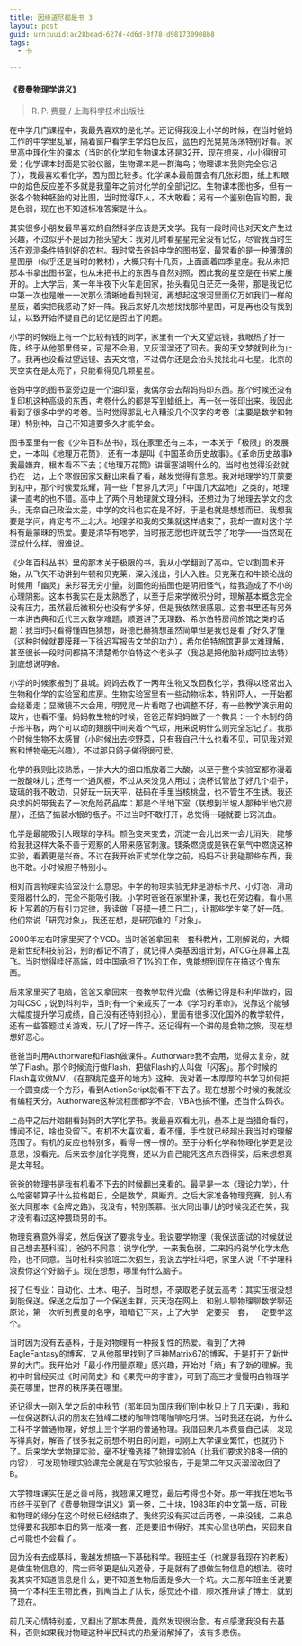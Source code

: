 ```yaml
---
title: 因缘道尽都是书 3
layout: post
guid: urn:uuid:ac28bead-627d-4d6d-8f78-d981730908b8
tags:
  - 书
  
---
```


#### 《费曼物理学讲义》
> R\. P\. 费曼 / 上海科学技术出版社

在中学几门课程中，我最先喜欢的是化学。还记得我没上小学的时候，在当时爸妈工作的中学里乱窜，隔着窗户看学生学焰色反应，蓝色的光晃晃荡荡特别好看。家里高中理化生的课本（当时的化学和生物课本还是32开，现在想来，小小得很可爱；化学课本封面是实验仪器，生物课本是一群海鸟；物理课本我则完全忘记了），我最喜欢看化学，因为图比较多。化学课本最前面会有几张彩图，纸上和眼中的焰色反应差不多就是我童年之前对化学的全部记忆。生物课本图也多，但有一张各个物种胚胎的对比图，当时觉得吓人，不大敢看；另有一个鉴别色盲的图，我是色弱，现在也不知道标准答案是什么。

其实很多小朋友最早喜欢的自然科学应该是天文学。我有一段时间也对天文产生过兴趣，不过似乎不是因为抬头望天：我对儿时看星星完全没有记忆，尽管我当时生活在观测条件特别好的农村。我时常去爸妈中学的图书室，最常看的是一种薄薄的星图册（似乎还是当时的教材），大概只有十几页，上面画着四季星座。我从未把那本书拿出图书室，也从未把书上的东西与自然对照，因此我的星空是在书架上展开的。上大学后，某一年半夜下火车走回家，抬头看见白茫茫一条带，那是我记忆中第一次也是唯一一次那么清晰地看到银河，再想起这银河里面亿万如我们一样的星辰，着实把我感动了好一阵。我后来好几次想找找那种星图，可是再也没有找到过，以致开始怀疑自己的记忆是否出了问题。

小学的时候班上有一个比较有钱的同学，家里有一个天文望远镜，我眼热了好一阵，终于从他那里借来，可是不会用，又灰溜溜还了回去。我的天文梦就到此为止了。我再也没看过望远镜、去天文馆，不过偶尔还是会抬头找找北斗七星。北京的天空实在是太亮了，只能看得见几颗星星。

爸妈中学的图书室旁边是一个油印室，我偶尔会去帮妈妈印东西。那个时候还没有复印机这种高级的东西，考卷什么的都是写到蜡纸上，再一张一张印出来。我因此看到了很多中学的考卷。当时觉得那乱七八糟没几个汉字的考卷（主要是数学和物理）特别神，自己不知道要多久才能学会。


图书室里有一套《少年百科丛书》，现在家里还有三本，一本关于「极限」的发展史，一本叫《地理万花筒》，还有一本是叫《中国革命历史故事》。《革命历史故事》我最嫌弃，根本看不下去；《地理万花筒》讲堰塞湖啊什么的，当时也觉得没劲就扔在一边，上个寒假回家又翻出来看了看，越发觉得有意思。我对地理学的开蒙要到初中，那个时候爱炫耀，背一些「世界几大河」「中国几大盆地」之类的，地理课一直考的也不错。高中上了两个月地理就文理分科，还想过为了地理去学文的念头，无奈自己政治太差，中学的文科也实在是不好，于是也就是想想而已。我想我要是学问，肯定考不上北大。地理学和我的交集就这样结束了，我却一直对这个学科有最蒙昧的热爱。要是清华有地学，当时报志愿也许就去学了地学——当然现在混成什么样，很难说。

《少年百科丛书》里的那本关于极限的书，我从小学翻到了高中。它以割圆术开始，从飞矢不动讲到牛顿和贝克莱，深入浅出，引人入胜。贝克莱在和牛顿论战的时候用「幽灵」来形容无穷小量，刻画他的插图也是阴阳怪气，给我造成了不小的心理阴影。这本书我实在是太熟悉了，以至于后来学微积分时，理解基本概念完全没有压力，虽然最后微积分也没有学多好，但是我依然很感恩。这套书里还有另外一本讲古典和近代三大数学难题，顺道讲了无理数、希尔伯特房间旅馆之类的话题：我当时只看得懂四色猜想，哥德巴赫猜想虽然简单但是我也是看了好久才懂（这种时候就要膜拜一下徐迟写报告文学的功力），希尔伯特旅馆更是太难理解，甚至很长一段时间都搞不清楚希尔伯特这个老头子（我总是把他脑补成阿拉法特）到底想说明啥。

小学的时候家搬到了县城。妈妈去教了一两年生物又改回教化学，我得以经常出入生物和化学的实验室和库房。生物实验室里有一些动物标本，特别吓人，一开始都会绕着走；显微镜不大会用，明晃晃一片看瞎了也调整不好，有一些教学演示用的玻片，也看不懂。妈妈教生物的时候，爸爸还帮妈妈做了一个教具：一个木制的鸽子形平板，两个可以动的翅膀中间夹着个气球，用来说明什么则完全忘记了。我那个时候生物不太感冒（小时候出去挖野菜，只有我自己什么也看不见，可见我对观察和博物毫无兴趣），不过那只鸽子做得很可爱。

化学的我则比较熟悉，一排大大的细口瓶放着三大酸，以至于整个实验室都弥漫着一股酸味儿；还有一个通风橱，不过从来没见人用过；烧杯试管放了好几个柜子，玻璃的我不敢动，只好玩一玩天平，砝码在手里当核桃盘，也不管生不生锈。我还央求妈妈带我去了一次危险药品库：那是个半地下室（联想到半坡人那种半地穴房屋），还掂了掂装水银的瓶子。不过当时不敢打开，总觉得一碰就要七窍流血。

化学是最能吸引人眼球的学科。颜色变来变去，沉淀一会儿出来一会儿消失，能够给我我这样大条不善于观察的人带来感官刺激。镁条燃烧或是铁在氧气中燃烧这种实验，看着更是兴奋。不过在我开始正式学化学之前，妈妈不让我碰那些东西，我也不敢。小时候胆子特别小。

相对而言物理实验室没什么意思。中学的物理实验无非是游标卡尺、小灯泡、滑动变阻器什么的，完全不能吸引我。小学时爸爸在家里补课，我也在旁边看。看小黑板上写着的万有引力定律，我读做「哥摸一摸二日二」，让那些学生笑了好一阵。他们常说「研究对象」，我还在想，是研究谁的「对象」。

2000年左右时家里买了个VCD。当时爸爸拿回来一套科教片，王刚解说的，大概是新世纪科技前沿，别的都记不清了，就记得人类基因组计划，ATCG在屏幕上乱飞。当时觉得哇好高端，哇中国承担了1%的工作，鬼能想到现在在搞这个鬼东西。

后来家里买了电脑，爸爸又拿回来一套教学软件光盘（依稀记得是科利华做的，因为叫CSC；说到科利华，当时有一个亲戚买了一本《学习的革命》，说靠这个能够大幅度提升学习成绩，自己没有还特别担心），里面有很多汉化国外的教学软件，还有一些答题过关游戏，玩儿了好一阵子。还记得有一个讲的是食物之旅，现在想想好恶心。

爸爸当时用Authorware和Flash做课件。Authorware我不会用，觉得太复杂，就学了Flash。那个时候流行做Flash，把做Flash的人叫做「闪客」。那个时候的Flash喜欢做MV，《在那桃花盛开的地方》这种。我对着一本厚厚的书学习如何把一个圆变成一个方形，看到ActionScript就看不下去了。现在想那个时候的我就没有编程天分，Authorware这种流程图都学不会，VBA也搞不懂，还当什么码农。

上高中之后开始翻看妈妈的大学化学书。我最喜欢看无机，基本上是当猎奇看的，博闻不记，啥也没留下。有机不大喜欢看，看不懂，手性就已经超出我当时的理解范围了。有机的反应也特别多，看得一愣一愣的。至于分析化学和物理化学更是没意思，没看完。后来去参加化学竞赛，还以为自己能凭这点东西得奖，后来想想真是太年轻。

爸爸的物理书是我有机看不下去的时候翻出来看的。最早是一本《理论力学》，什么哈密顿算子什么拉格朗日，全是数学，果断弃。之后大家准备物理竞赛，别人有张大同那本《金牌之路》，我没有，特别羡慕。张大同出事儿的时候我还在笑，我才没有看过这种猥琐男的书。

物理竞赛意外得奖，然后保送了要挑专业。我说要学物理（我保送面试的时候就说自己想去基科班），爸妈不同意；说学化学，一来我色弱，二来妈妈说学化学太危险，也不同意。当时社科实验班二次招生，我说去学社科吧，家里人说「不学理科浪费你这个好脑子」。现在想想，哪里有什么脑子。

报了仨专业：自动化、土木、电子。当时想，不录取老子就去高考：其实压根没想到能保送。保送之后加了一个保送生群，天天泡在网上，和别人聊物理聊数学聊还原论，第一次听到费曼的名字，暗暗记下来，上了大学一定要买一套，一定要学这个。

当时因为没有去基科，于是对物理有一种报复性的热爱。看到了大神EagleFantasy的博客，又从他那里找到了巨神Matrix67的博客，于是打开了新世界的大门。我开始对「最小作用量原理」感兴趣，开始对「熵」有了新的理解。我初中时曾经买过《时间简史》和《果壳中的宇宙》，可到了高三才慢慢明白物理学美在哪里，世界的秩序美在哪里。

还记得大一刚入学之后的中秋节（那年因为国庆我们到中秋只上了几天课），我和一位保送群认识的朋友在独峰二楼的咖啡馆喝咖啡吃月饼。当时我还在说，为什么工科不学普通物理，好想上三个学期的普通物理。我借回来几本费曼自己读，发现写得真好，解答了很多我之前想不明白的问题，可刚上大学课业繁忙，也就扔下了。后来学大学物理实验，毫不犹豫选择了物理实验A（比我们要求的B多一倍的内容），可发现物理实验课完全就是在写实验报告，于是第二年又灰溜溜改回了B。

大学物理课实在是乏善可陈，我翘课又睡觉，最后考得也不好。那一年我在地坛书市终于买到了《费曼物理学讲义》第一卷，二十块，1983年的中文第一版，可我和物理的缘分在这个时候已经结束了。我终究没有买过后两卷，一来没钱，二来总觉得要和我那本旧的第一版凑一套，还是要旧书得好。其实心里也明白，买回来自己可能也不会看了。

因为没有去成基科，我越发想搞一下基础科学。我班主任（也就是我现在的老板）是做生物信息的，院士师爷更是仙风道骨，于是就有了想做生物信息的想法。彼时我其实不知道信息是什么，更不知道生物后面是多大一个坑。大二那年班主任说要搞一个本科生生物比赛，抓阄当上了队长，感觉还不错，顺水推舟读了博士，就到了现在。

前几天心情特别差，又翻出了那本费曼，竟然发现很治愈。有点感激我没有去基科，否则如果我对物理这种半民科式的热爱消解掉了，该有多悲伤。